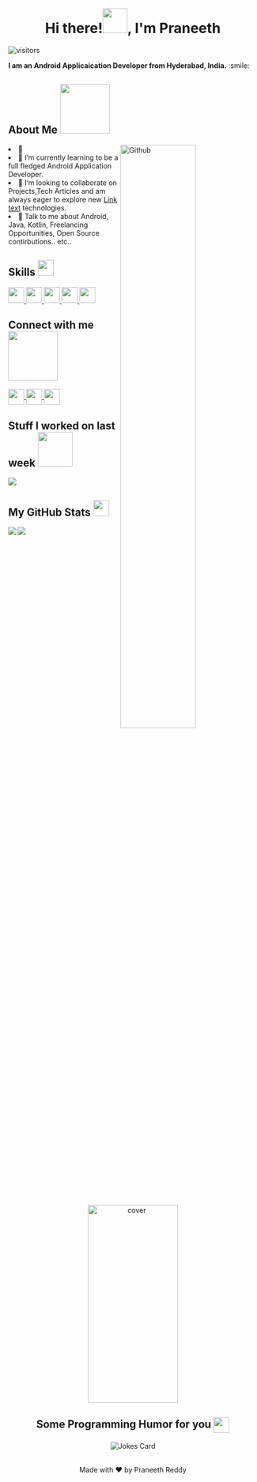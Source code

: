 
<div align="center">
<h1> Hi there!<img src = "https://raw.githubusercontent.com/MartinHeinz/MartinHeinz/master/wave.gif" width = 50px>, I'm Praneeth </h1>
<p align='center'>
  </div>

![visitors](https://visitor-badge.glitch.me/badge?page_id=PraneethReddy96.PraneethReddy96)

</p>


<div size='20px'> <b>I am an Android Applicaication Developer from Hyderabad, India.</b> :smile: 



<h2> About Me <img src = "https://media0.giphy.com/media/KDDpcKigbfFpnejZs6/giphy.gif?cid=ecf05e47oy6f4zjs8g1qoiystc56cu7r9tb8a1fe76e05oty&rid=giphy.gif" width = 100px></h2>

<img width="55%" align="right" alt="Github" src=https://camo.githubusercontent.com/35400d6e1d5297b1ac1214421fbf49ab8785a9541f292f7636216a8a00ed9164/68747470733a2f2f6d656469612e67697068792e636f6d2f6d656469612f6f646d716f7a5075645a6f7236794633564b2f67697068792e676966 />

<li> 🔭 

<li> 🌱 I’m currently learning to be a full fledged Android Application Developer. 
  
<li> 👯 I’m looking to collaborate on Projects,Tech Articles and  am always eager to explore new
  <a href="https://www.wikihow.com/">Link text</a> technologies.
 
<li> 💬 Talk to me about Android, Java, Kotlin, Freelancing Opportunities, Open Source contirbutions.. etc.. 

   
<h2> Skills <img src = "https://media2.giphy.com/media/QssGEmpkyEOhBCb7e1/giphy.gif?cid=ecf05e47a0n3gi1bfqntqmob8g9aid1oyj2wr3ds3mg700bl&rid=giphy.gif" width = 32px> </h2>
<a href= https://github.com/PraneethReddy96?tab=repositories&q=&type=&language=c&sort= > <img width ='32px' src ='https://raw.githubusercontent.com/rahulbanerjee26/githubAboutMeGenerator/main/icons/c.svg'>
  </a>
<a href= https://github.com/PraneethReddy96?tab=repositories&q=&type=&language=sqlite&sort= > <img width ='32px' src ='https://raw.githubusercontent.com/rahulbanerjee26/githubAboutMeGenerator/main/icons/sqlite.svg'>
  </a></a>
<a href= https://github.com/PraneethReddy96?tab=repositories&q=&type=&language=java&sort= > <img width ='32px' src ='https://raw.githubusercontent.com/rahulbanerjee26/githubAboutMeGenerator/main/icons/java.svg'> </a>
<a href= https://github.com/PraneethReddy96?tab=repositories&q=&type=&language=kotlin&sort= > <img width ='32px' src ='https://raw.githubusercontent.com/rahulbanerjee26/githubAboutMeGenerator/main/icons/kotlin.svg'> </a>
<a href= https://github.com/PraneethReddy96?tab=repositories&q=&type=&language=android&sort= > <img width ='32px' src ='https://raw.githubusercontent.com/rahulbanerjee26/githubAboutMeGenerator/main/icons/android.svg'> </a>


<h2> Connect with me <img src='https://raw.githubusercontent.com/ShahriarShafin/ShahriarShafin/main/Assets/handshake.gif' width="100px"> </h2>
<a href = 'https://www.linkedin.com/in/praneeth-reddy-01'> <img width = '32px' align= 'center' src="https://raw.githubusercontent.com/rahulbanerjee26/githubAboutMeGenerator/main/icons/linked-in-alt.svg"/>
   </a> 
<a href = 'https://www.twitter.com/Praneet52121313'> <img width = '32px' align= 'center' src="https://raw.githubusercontent.com/rahulbanerjee26/githubAboutMeGenerator/main/icons/twitter.svg"/>
   </a> 
<a href = 'https://praneeth-t96.medium.com/'> <img width = '32px' align= 'center' src="https://raw.githubusercontent.com/rahulbanerjee26/githubAboutMeGenerator/main/icons/medium.svg"/></a> 




<h2> Stuff I worked on last week  <img src = "https://media1.giphy.com/media/JZ40cnfnN11KycrvMF/giphy.gif?cid=ecf05e47a0n3gi1bfqntqmob8g9aid1oyj2wr3ds3mg700bl&rid=giphy.gif" width = 70px> </h2>
<a href="https://github.com/anuraghazra/github-readme-stats">
<img align="center" src="https://github-readme-stats.vercel.app/api/wakatime?username=@Praneeth75&compact=True"/>
</a>
<br>


<h2> My GitHub Stats <img src='https://media1.giphy.com/media/du3J3cXyzhj75IOgvA/giphy.gif?cid=ecf05e47x2g034i9pzwtzzsd3xgg2w9nr94t4tflbbgo3008&rid=giphy.gif' width='32px'> </h2>

<a href="https://github.com/anuraghazra/github-readme-stats">
<img align="left" src="https://github-readme-stats.vercel.app/api?username=PraneethReddy96&count_private=true&show_icons=true&theme=tokyonight" />
</a>
<a href="https://github.com/anuraghazra/convoychat">
<img align="center" src="https://github-readme-stats.vercel.app/api/top-langs/?username=PraneethReddy96&theme=tokyonight" />
</a>


<div align="center">
<img width="60%" height = "400px" src="http://38.media.tumblr.com/c5f1df280fa287943dad93af323d37ed/tumblr_nvs2d9mdfI1s31fzzo1_500.gif" alt="cover" />
</div>

  <div align="center">
<h2> Some Programming Humor for you <img align ='center' src='https://media2.giphy.com/media/UQDSBzfyiBKvgFcSTw/giphy.gif?cid=ecf05e47p3cd513axbek3f56ti3jzizq8hincw20jauyyfyw&rid=giphy.gif' width = '32px'></h2>

![Jokes Card](https://readme-jokes.vercel.app/api?theme=tokyonight)
  
  </div>
<br>
<footer align='center'>Made with ❤️ by Praneeth Reddy </footer>

  
  
  
  
  
